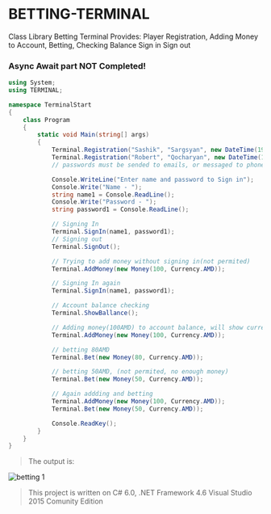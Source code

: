 # BETTING-TERMINAL

Class Library Betting Terminal Provides: Player Registration, Adding Money to Account, Betting, Checking Balance Sign in Sign out

### Async Await part NOT Completed!

```c#
using System;
using TERMINAL;

namespace TerminalStart
{
    class Program
    {
        static void Main(string[] args)
        {     
            Terminal.Registration("Sashik", "Sargsyan", new DateTime(1960, 10, 15), Currency.AMD);
            Terminal.Registration("Robert", "Qocharyan", new DateTime(1955, 1, 5), Currency.USD);
            // passwords must be sended to emails, or messaged to phone number(Not complited)

            Console.WriteLine("Enter name and password to Sign in");
            Console.Write("Name - ");
            string name1 = Console.ReadLine();
            Console.Write("Password - ");
            string password1 = Console.ReadLine();

            // Signing In
            Terminal.SignIn(name1, password1);
            // Signing out
            Terminal.SignOut();

            // Trying to add money without signing in(not permited)
            Terminal.AddMoney(new Money(100, Currency.AMD));

            // Signing In again
            Terminal.SignIn(name1, password1);

            // Account balance checking
            Terminal.ShowBallance();

            // Adding money(100AMD) to account balance, will show current balance
            Terminal.AddMoney(new Money(100, Currency.AMD));

            // betting 80AMD
            Terminal.Bet(new Money(80, Currency.AMD));

            // betting 50AMD, (not permited, no enough money)
            Terminal.Bet(new Money(50, Currency.AMD));

            // Again addding and betting
            Terminal.AddMoney(new Money(100, Currency.AMD));
            Terminal.Bet(new Money(50, Currency.AMD));

            Console.ReadKey();
        }
    }
}
```

> The output is:

![betting 1](https://cloud.githubusercontent.com/assets/24522089/23155297/795141d8-f82b-11e6-9c5b-43ca8220b2ba.PNG)

> This project is written on C# 6.0, .NET Framework 4.6 Visual Studio 2015 Comunity Edition
